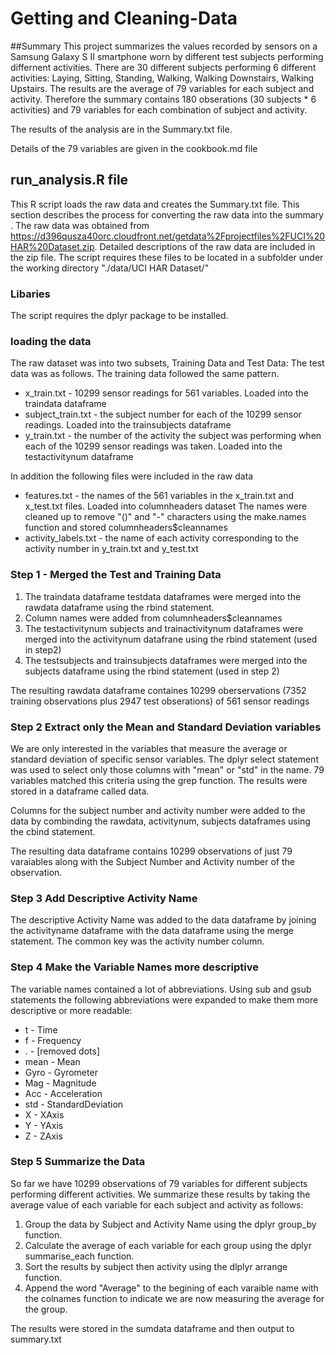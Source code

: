 # Getting and Cleaning-Data
##Summary
This project summarizes the values recorded by sensors on a Samsung Galaxy S II smartphone worn by different test subjects performing differnent activities.   There are 30 different subjects performing 6 different activities: Laying, Sitting, Standing, Walking, Walking Downstairs, Walking Upstairs.   The results are the average of 79 variables for each subject and activity.  Therefore the summary contains 180 obserations (30 subjects * 6 activities) and 79 variables for each combination of subject and activity.

The results of the analysis are in the Summary.txt file.

Details of the 79 variables are given in the cookbook.md file

## run_analysis.R file
This R script loads the raw data and creates the Summary.txt file. This section describes the process for converting the raw data into the summary .
The raw data was obtained from https://d396qusza40orc.cloudfront.net/getdata%2Fprojectfiles%2FUCI%20HAR%20Dataset.zip.  Detailed descriptions of the raw data are included in the zip file.  The script requires these files to be located in a subfolder under the working directory "./data/UCI HAR Dataset/"

### Libaries
The script requires the dplyr package to be installed.  

### loading the data
The raw dataset was into two subsets, Training Data and Test Data:  The test data was as follows.  The training data followed the same pattern.

* x_train.txt - 10299 sensor readings for 561 variables. Loaded into the traindata dataframe
* subject_train.txt - the subject number for each of the 10299 sensor readings.  Loaded into the trainsubjects dataframe
* y_train.txt - the number of the activity the subject was performing when each of the 10299 sensor readings was taken.  Loaded into the testactivitynum dataframe

In addition the following files were included in the raw data
* features.txt - the names of the 561 variables in the x_train.txt and x_test.txt files.  Loaded into columnheaders dataset  The names were cleaned up to remove "()" and "-" characters using the make.names function and stored columnheaders$cleannames
* activity_labels.txt - the name of each activity corresponding to the activity number in y_train.txt and y_test.txt

### Step 1 - Merged the Test and Training Data
1.  The traindata dataframe testdata dataframes were merged into the rawdata dataframe using the rbind statement.
2.  Column names were added from columnheaders$cleannames 
3.  The testactivitynum subjects and trainactivitynum dataframes were merged into the activitynum datafrane using the rbind statement (used in step2)
4.  The testsubjects and trainsubjects dataframes were merged into the subjects dataframe using the rbind statement (used in step 2)

The resulting rawdata dataframe containes 10299 oberservations (7352 training observations plus 2947 test obserations) of 561 sensor readings 

### Step 2 Extract only the Mean and Standard Deviation variables
We are only interested in the variables that measure the average or standard deviation of specific sensor variables. The dplyr select statement was used to select only those columns with "mean" or "std" in the name.  79 variables matched this criteria using the grep function.   The results were stored in a dataframe called data.

Columns for the subject number and activity number were added to the data by combinding the rawdata, activitynum,  subjects dataframes using the cbind statement.  

The resulting data dataframe contains 10299 observations of just  79 varaiables along with the Subject Number and Activity number of the observation.

### Step 3 Add Descriptive Activity Name
The descriptive Activity Name was added to the data dataframe by joining the activityname dataframe with the data dataframe using the merge statement.  The common key was the activity number column.

### Step 4 Make the Variable Names more descriptive
The variable names contained a lot of abbreviations.  Using sub and gsub statements the following abbreviations were expanded to make them more descriptive or more readable:

*  t - Time
*  f - Frequency
*  . - [removed dots]
*  mean - Mean
*  Gyro - Gyrometer
*  Mag - Magnitude
*  Acc - Acceleration
*  std - StandardDeviation
*  X - XAxis
*  Y - YAxis
*  Z - ZAxis

### Step 5 Summarize the Data

So far we have 10299 observations of 79 variables for different subjects performing different activities. We summarize these results by taking the average value of each variable for each subject and activity as follows:

1.  Group the data by Subject and Activity Name using the dplyr group_by function.
2.  Calculate the average of each variable for each group using the dplyr summarise_each function.
3.  Sort the results by subject then activity using the dlplyr arrange function.
4.  Append the word "Average" to the begining of each varaible name with the colnames function to indicate we are now measuring the average for the group.

The results were stored in the sumdata dataframe and then output to summary.txt
